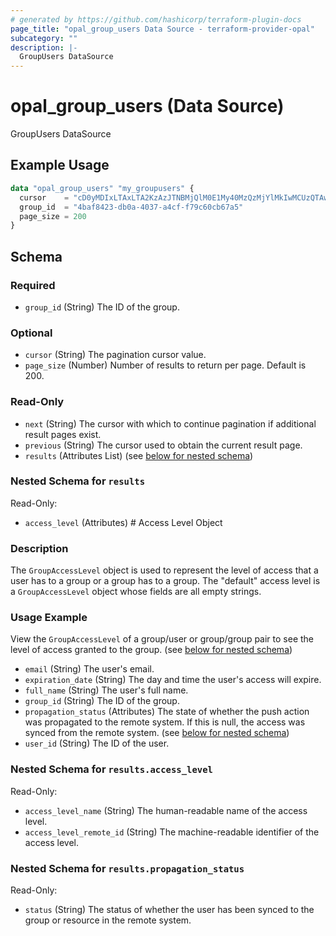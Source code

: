 ```yaml
---
# generated by https://github.com/hashicorp/terraform-plugin-docs
page_title: "opal_group_users Data Source - terraform-provider-opal"
subcategory: ""
description: |-
  GroupUsers DataSource
---
```


# opal_group_users (Data Source)

GroupUsers DataSource

## Example Usage

```terraform
data "opal_group_users" "my_groupusers" {
  cursor    = "cD0yMDIxLTAxLTA2KzAzJTNBMjQlM0E1My40MzQzMjYlMkIwMCUzQTAw"
  group_id  = "4baf8423-db0a-4037-a4cf-f79c60cb67a5"
  page_size = 200
}
```

<!-- schema generated by tfplugindocs -->
## Schema

### Required

- `group_id` (String) The ID of the group.

### Optional

- `cursor` (String) The pagination cursor value.
- `page_size` (Number) Number of results to return per page. Default is 200.

### Read-Only

- `next` (String) The cursor with which to continue pagination if additional result pages exist.
- `previous` (String) The cursor used to obtain the current result page.
- `results` (Attributes List) (see [below for nested schema](#nestedatt--results))

<a id="nestedatt--results"></a>
### Nested Schema for `results`

Read-Only:

- `access_level` (Attributes) # Access Level Object
### Description
The `GroupAccessLevel` object is used to represent the level of access that a user has to a group or a group has to a group. The "default" access
level is a `GroupAccessLevel` object whose fields are all empty strings.

### Usage Example
View the `GroupAccessLevel` of a group/user or group/group pair to see the level of access granted to the group. (see [below for nested schema](#nestedatt--results--access_level))
- `email` (String) The user's email.
- `expiration_date` (String) The day and time the user's access will expire.
- `full_name` (String) The user's full name.
- `group_id` (String) The ID of the group.
- `propagation_status` (Attributes) The state of whether the push action was propagated to the remote system. If this is null, the access was synced from the remote system. (see [below for nested schema](#nestedatt--results--propagation_status))
- `user_id` (String) The ID of the user.

<a id="nestedatt--results--access_level"></a>
### Nested Schema for `results.access_level`

Read-Only:

- `access_level_name` (String) The human-readable name of the access level.
- `access_level_remote_id` (String) The machine-readable identifier of the access level.


<a id="nestedatt--results--propagation_status"></a>
### Nested Schema for `results.propagation_status`

Read-Only:

- `status` (String) The status of whether the user has been synced to the group or resource in the remote system.
